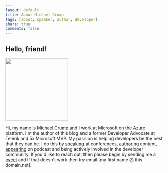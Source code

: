 ```yaml
---
layout: default
title: About Michael Crump
tags: [about, speaker, author, developer]
share: true
comments: false
---
```


## Hello, friend!

<img src="https://michaelcrump.net/files/michael-profile-pic.jpg" height="200" width="200">

Hi, my name is [Michael Crump](http://twitter.com/mbcrump) and I work at Microsoft on the Azure platform. I'm the author of this blog and a former Developer Advocate at Telerik and 5x Microsoft MVP. My passion is helping developers be the best that they can be. I do this by [speaking](https://michaelcrump.net/media/) at conferences, [authoring](https://michaelcrump.net/media/) content, [appearing](https://michaelcrump.net/media/) on podcast and being actively involved in the developer community. If you'd like to reach out, then please begin by sending me a [tweet](http://twitter.com/mbcrump) and if that doesn't work then try email [my first name @ this domain.net]. 
